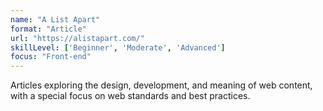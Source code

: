 ```yaml
---
name: "A List Apart"
format: "Article"
url: "https://alistapart.com/"
skillLevel: ['Beginner', 'Moderate', 'Advanced']
focus: "Front-end"
---
```


Articles exploring the design, development, and meaning of web content, with a special focus on web standards and best practices.
